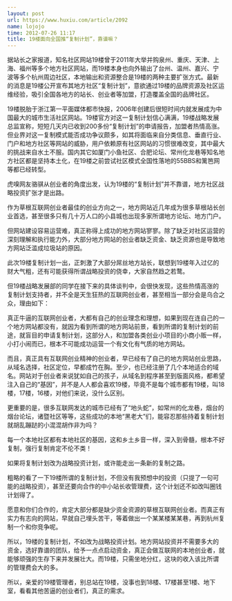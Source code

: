 ```yaml
---
layout: post
url: https://www.huxiu.com/article/2092
name: lojojo
time: 2012-07-26 11:17
title: 19楼面向全国推“复制计划”，靠谱嘛？
---
```

据站长之家报道，知名社区网站19楼曾于2011年大举并购泉州、重庆、天津、上海、福州等多个地方社区网站，而19楼本身也向外输出了台州、温州、嘉兴、宁波等多个杭州周边社区，本地输出和资源整合是19楼的两种主要扩张方式。最新的消息是19楼公开宣布其地方社区“复制计划”，意欲通过19楼的品牌资源及社区运维经验，吸引全国各地方的站长、创业者等加盟，打造覆盖全国的品牌社区。

19楼脱胎于浙江第一平面媒体都市快报，2006年创建后很短时间内就发展成为中国最大的城市生活社区网站。19楼官方对这一复制计划信心满满，19楼战略发展总监宣称，短短几天内已收到200多份“复制计划”的申请报告，加盟者热情高涨。但业界对这一复制模式能否成功争议颇多，如其将面临来自分类信息、垂直行业、门户和地方社区等网站的威胁，用户依赖原有社区网站的习惯很难改变，其中最大的挑战来自水土不服。国内其它如厦门小鱼社区、合肥论坛、常州化龙巷等知名地方社区都是坚持本土化，在19楼之前尝试社区模式全国性落地的55BBS和篱笆网等都已经转型。

虎嗅网友骆骐从创业者的角度出发，认为19楼的“复制计划”并不靠谱，地方社区战略投资扩张才是出路。

作为草根互联网创业者最佳的创业方向之一，地方网站近几年成为很多草根站长创业首选，甚至很多只有几十万人口的小县城也出现多家所谓地方论坛、地方门户。

但网站建设容易运营难，真正称得上成功的地方网站寥寥。除了缺乏对社区运营的深刻理解和执行能力外，大部分地方网站的创业者缺乏资金、缺乏资源也是导致地方网站泛滥成垃圾站的原因。

此次19楼复制计划一出，正刺激了大部分屌丝地方站长，联想到19楼年入过亿的财大气粗，还有可能获得所谓战略投资的侥幸，大家自然趋之若鹜。

但19楼战略发展部的同学在接下来的具体谈判中，会很快发现，这些热情高涨的复制计划支持者，并不全是天生狂热的互联网创业者，甚至相当一部分会是乌合之众，理由如下：

真正牛逼的互联网创业者，大都有自己的创业理念和理想，如果到现在连自己的一个地方网站都没有，就因为看到所谓的地方网站前景，看到所谓的复制计划的前途，就盲目的申请复制计划，这部分人，和加盟各类创业小项目的小商小贩一样，小打小闹而已，根本不可能成功运营一个有文化有气质的地方网站。

而且，真正具有互联网创业精神的创业者，早已经有了自己的地方网站创业思路，从域名选择，社区定位，早都成竹在胸。至少，也已经注册了几个本地适合的域名。网站对于创业者来说犹如自己的孩子，从域名到程序甚至到版面风格，都希望注入自己的“基因”，并不是人人都会喜欢19楼，毕竟不是每个城市都有19楼，叫18楼，17楼，16楼，对他们来说，没什么区别。

更重要的是，很多互联网发达的城市已经有了“地头蛇”，如常州的化龙巷，烟台的烟台论坛，诸暨社区等等，这些成功的本地“黑老大”们，能容忍那些持着复制计划就胡乱蹦跶的小混混胡作非为吗？

每一个本地社区都有本地社区的基因，这和乡土乡音一样，深入到骨髓，根本不好复制，强行复制肯定不伦不类！

如果将复制计划改为战略投资计划，或许能走出一条新的复制之路。

粗略的看了一下19楼所谓的复制计划，不但没有我预想中的投资（只提了一句可能的战略投资），甚至还要向合作的中小站长收管理费，这个计划还不如改叫圈钱计划得了。

愿意和你们合作的，肯定大部分都是缺少资金资源的草根互联网创业者。而真正有实力有志向的网站，早就自己埋头苦干，等着做出一个某某楼某某巷，再到杭州复制一个和你竞争呢。

所以，19楼的复制计划，不如改为战略投资计划。地方网站投资并不需要多大的资金，选好靠谱的团队，给予一点点启动资金，真正会做互联网的本地创业者，就能够顽强的生存下来并发展壮大。而19楼，只需坐地分红，这块的收入该比所谓的管理费会大的多。

所以，亲爱的19楼管理者，别总站在19楼，没事也到18楼、17楼甚至1楼、地下室，看看其他苦逼的创业者们，真正的需求。

